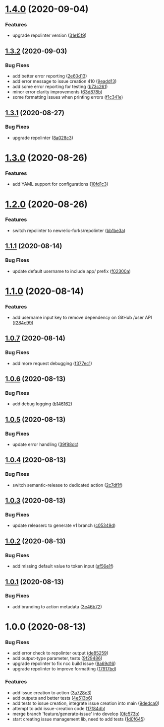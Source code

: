 # [1.4.0](https://github.com/newrelic/repolinter-action/compare/v1.3.2...v1.4.0) (2020-09-04)


### Features

* upgrade repolinter version ([31e15f9](https://github.com/newrelic/repolinter-action/commit/31e15f9d5d1e562427d99698180351897ecd1eca))

## [1.3.2](https://github.com/newrelic/repolinter-action/compare/v1.3.1...v1.3.2) (2020-09-03)


### Bug Fixes

* add better error reporting ([2e60d13](https://github.com/newrelic/repolinter-action/commit/2e60d13b8226ae27344ed436824aa51a42b88212))
* add error message to issue creation 410 ([9eadd13](https://github.com/newrelic/repolinter-action/commit/9eadd1306052e7719761cca59a26cc6d4457bbfd))
* add some error reporting for testing ([b73c261](https://github.com/newrelic/repolinter-action/commit/b73c261cfca662640f2a7c2d1b7f49b52b6f8395))
* minor error clarity improvements ([63d878b](https://github.com/newrelic/repolinter-action/commit/63d878b578b272fe2882786e3ad157823e6e60a8))
* some formatting issues when printing errors ([f1c341e](https://github.com/newrelic/repolinter-action/commit/f1c341e506a650603139c9dbaf9d7d864ad94b41))

## [1.3.1](https://github.com/newrelic/repolinter-action/compare/v1.3.0...v1.3.1) (2020-08-27)


### Bug Fixes

* upgrade repolinter ([8a028c3](https://github.com/newrelic/repolinter-action/commit/8a028c3adcde11967e0a15498be8cb63d96822c7))

# [1.3.0](https://github.com/newrelic/repolinter-action/compare/v1.2.0...v1.3.0) (2020-08-26)


### Features

* add YAML support for configurations ([10fd1c3](https://github.com/newrelic/repolinter-action/commit/10fd1c3adc7f6807e7ffed4cfd26bb92b2c185df))

# [1.2.0](https://github.com/newrelic/repolinter-action/compare/v1.1.1...v1.2.0) (2020-08-26)


### Features

* switch repolinter to newrelic-forks/repolinter ([bb1be3a](https://github.com/newrelic/repolinter-action/commit/bb1be3aa1919067827bfff8142b0927baa07d523))

## [1.1.1](https://github.com/newrelic/repolinter-action/compare/v1.1.0...v1.1.1) (2020-08-14)


### Bug Fixes

* update default username to include app/ prefix ([f02300a](https://github.com/newrelic/repolinter-action/commit/f02300adc4f82d04c42acca3b56c0555b73e980a))

# [1.1.0](https://github.com/newrelic/repolinter-action/compare/v1.0.7...v1.1.0) (2020-08-14)


### Features

* add username input key to remove dependency on GitHub /user API ([f284c99](https://github.com/newrelic/repolinter-action/commit/f284c994fb50e4968c077abb0e30fd0048371939))

## [1.0.7](https://github.com/newrelic/repolinter-action/compare/v1.0.6...v1.0.7) (2020-08-14)


### Bug Fixes

* add more request debugging ([f377ec1](https://github.com/newrelic/repolinter-action/commit/f377ec13ee80c0d4ff12c1a62b39f68b67295943))

## [1.0.6](https://github.com/newrelic/repolinter-action/compare/v1.0.5...v1.0.6) (2020-08-13)


### Bug Fixes

* add debug logging ([b146162](https://github.com/newrelic/repolinter-action/commit/b146162096d0a76ad5e6222e87875a67fd7a6cc2))

## [1.0.5](https://github.com/newrelic/repolinter-action/compare/v1.0.4...v1.0.5) (2020-08-13)


### Bug Fixes

* update error handling ([39f88dc](https://github.com/newrelic/repolinter-action/commit/39f88dc190adb312723d957fc53f4226cd57c3e8))

## [1.0.4](https://github.com/newrelic/repolinter-action/compare/v1.0.3...v1.0.4) (2020-08-13)


### Bug Fixes

* switch semantic-release to dedicated action ([2c7df1f](https://github.com/newrelic/repolinter-action/commit/2c7df1f73ec1677aad45d8d918ec26fae2f754ae))

## [1.0.3](https://github.com/newrelic/repolinter-action/compare/v1.0.2...v1.0.3) (2020-08-13)


### Bug Fixes

* update releaserc to generate v1 branch ([c05349d](https://github.com/newrelic/repolinter-action/commit/c05349d9c91270486334b3a5f228766a543595f3))

## [1.0.2](https://github.com/newrelic/repolinter-action/compare/v1.0.1...v1.0.2) (2020-08-13)


### Bug Fixes

* add missing default value to token input ([af56e1f](https://github.com/newrelic/repolinter-action/commit/af56e1f54e63cb1d20f97af55d14277eef001693))

## [1.0.1](https://github.com/newrelic/repolinter-action/compare/v1.0.0...v1.0.1) (2020-08-13)


### Bug Fixes

* add branding to action metadata ([3e46b72](https://github.com/newrelic/repolinter-action/commit/3e46b72152bd91429642fe0c162fc5de01d7c3bf))

# 1.0.0 (2020-08-13)


### Bug Fixes

* add error check to repolinter output ([de85259](https://github.com/newrelic/repolinter-action/commit/de852592c6924ab1d7accba40fa302a366a6df5f))
* add output-type parameter, tests ([9f29486](https://github.com/newrelic/repolinter-action/commit/9f29486f1e249c2cd5f4b9aac090e123fa4089c2))
* upgrade repolinter to fix ncc build issue ([9a69d16](https://github.com/newrelic/repolinter-action/commit/9a69d16a6fc0732de4d767bbe4d8e10d6252e195))
* upgrade repolinter to improve formatting ([17917bd](https://github.com/newrelic/repolinter-action/commit/17917bd89df8cdcc7bd47301dc5680b0d6e0ac14))


### Features

* add issue creation to action ([3a728e3](https://github.com/newrelic/repolinter-action/commit/3a728e38ff0353667acd781caf0df19d317cd273))
* add outputs and better tests ([4e513b6](https://github.com/newrelic/repolinter-action/commit/4e513b6dba046e608ff2bd161d984bf1cb5c3a3d))
* add tests to issue creation, integrate issue creation into main ([9dedca0](https://github.com/newrelic/repolinter-action/commit/9dedca0afa2ca3d3d2a7667d0f86b22e54fc76e5))
* attempt to add issue-creation code ([17f84db](https://github.com/newrelic/repolinter-action/commit/17f84dbb35a3e9ef99200ecee39e319b37b4a2e3))
* merge branch 'feature/generate-issue' into develop ([0fc573b](https://github.com/newrelic/repolinter-action/commit/0fc573b4cb44ab16d2fd5c998e90e44021372123))
* start creating issue management lib, need to add tests ([1d0f645](https://github.com/newrelic/repolinter-action/commit/1d0f64546742c2fbc8fbfdec49c85a57baf1811d))
